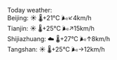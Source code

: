 Today weather:  
Beijing: ☀️   🌡️+21°C 🌬️↙4km/h  
Tianjin: ☀️   🌡️+25°C 🌬️↗15km/h  
Shijiazhuang: ☁️   🌡️+27°C 🌬️↑8km/h  
Tangshan: ☀️   🌡️+25°C 🌬️→12km/h  
